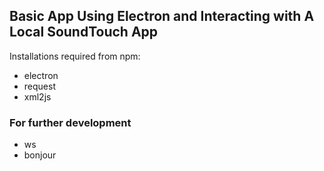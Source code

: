 ## Basic App Using Electron and Interacting with A Local SoundTouch App ##
Installations required from npm:
- electron
- request
- xml2js

### For further development ###
- ws
- bonjour